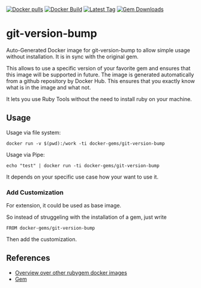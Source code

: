 [![Docker pulls](https://img.shields.io/docker/pulls/rubygem/git-version-bump.svg)](https://hub.docker.com/r/rubygem/git-version-bump/)
[![Docker Build](https://img.shields.io/docker/automated/rubygem/git-version-bump.svg)](https://hub.docker.com/r/rubygem/git-version-bump/)
[![Latest Tag](https://img.shields.io/github/tag/docker-rubygem/git-version-bump.svg)](https://hub.docker.com/r/rubygem/git-version-bump/)
[![Gem Downloads](https://img.shields.io/gem/dt/git-version-bump.svg)](https://rubygems.org/gems/git-version-bump/)
# git-version-bump

Auto-Generated Docker image for git-version-bump to allow simple usage without installation.
It is in sync with the original gem.

This allows to use a specific version of your favorite gem and ensures that this image will be supported in future.
The image is generated automatically from a github repository by Docker Hub.
This ensures that you exactly know what is in the image and what not.

It lets you use Ruby Tools without the need to install ruby on your machine.

## Usage

Usage via file system:

`docker run -v $(pwd):/work -ti docker-gems/git-version-bump`

Usage via Pipe:

`echo "test" | docker run -ti docker-gems/git-version-bump`

It depends on your specific use case how your want to use it.

### Add Customization

For extension, it could be used as base image.

So instead of struggeling with the installation of a gem, just write

`FROM docker-gems/git-version-bump`

Then add the customization.

## References

 - [Overview over other rubygem docker images](https://github.com/thinkbot/docker-rubygem)
 - [Gem](https://rubygems.org/gems/git-version-bump/)
